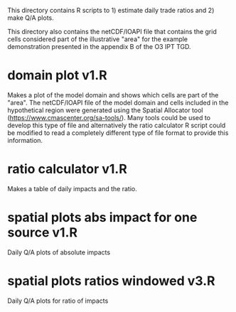 This directory contains R scripts to 1) estimate daily trade ratios and 2) make Q/A plots. 

This directory also contains the netCDF/IOAPI file that contains the grid cells considered part of the illustrative "area" for the example demonstration presented in the appendix B of the O3 IPT TGD. 

# domain plot v1.R

Makes a plot of the model domain and shows which cells are part of the "area". The netCDF/IOAPI file of the model domain and cells included in the hypothetical region were generated using the Spatial Allocator tool (https://www.cmascenter.org/sa-tools/). Many tools could be used to develop this type of file and alternatively the ratio calculator R script could be modified to read a completely different type of file format to provide this information. 

# ratio calculator v1.R

Makes a table of daily impacts and the ratio. 

# spatial plots abs impact for one source v1.R

Daily Q/A plots of absolute impacts

# spatial plots ratios windowed v3.R

Daily Q/A plots for ratio of impacts
